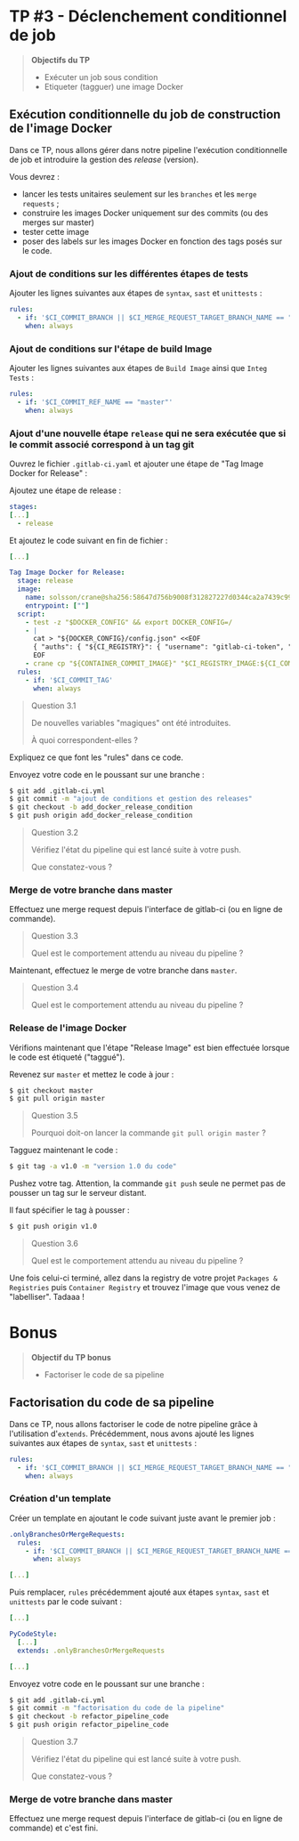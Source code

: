 # TP #3 - Déclenchement conditionnel de job

> **Objectifs du TP**
> * Exécuter un job sous condition
> * Etiqueter (tagguer) une image Docker


## Exécution conditionnelle du job de construction de l'image Docker

Dans ce TP, nous allons gérer dans notre pipeline l'exécution conditionnelle de job et introduire la gestion des *release* (version).

Vous devrez :
- lancer les tests unitaires seulement sur les `branches` et les `merge requests` ;
- construire les images Docker uniquement sur des commits (ou des merges sur master)
- tester cette image
- poser des labels sur les images Docker en fonction des tags posés sur le code.

### Ajout de conditions sur les différentes étapes de tests

Ajouter les lignes suivantes aux étapes de `syntax`, `sast` et `unittests` :

```yaml
rules:
  - if: '$CI_COMMIT_BRANCH || $CI_MERGE_REQUEST_TARGET_BRANCH_NAME == "master"'
    when: always
```


### Ajout de conditions sur l'étape de build Image

Ajouter les lignes suivantes aux étapes de `Build Image` ainsi que `Integ Tests` :

```yaml
rules:
  - if: '$CI_COMMIT_REF_NAME == "master"'
    when: always
```

### Ajout d'une nouvelle étape `release` qui ne sera exécutée que si le commit associé correspond à un **tag** git

Ouvrez le fichier `.gitlab-ci.yaml` et ajouter une étape de "Tag Image Docker for Release" :

Ajoutez une étape de release :

```yaml
stages:
[...]
  - release
```

Et ajoutez le code suivant en fin de fichier :

```yaml
[...]

Tag Image Docker for Release:
  stage: release
  image:
    name: solsson/crane@sha256:58647d756b9008f312827227d0344ca2a7439c99222668c95e93d99dcc94d9ac
    entrypoint: [""]
  script:
    - test -z "$DOCKER_CONFIG" && export DOCKER_CONFIG=/
    - |
      cat > "${DOCKER_CONFIG}/config.json" <<EOF
      { "auths": { "${CI_REGISTRY}": { "username": "gitlab-ci-token", "password": "${CI_JOB_TOKEN}" } } }
      EOF
    - crane cp "${CONTAINER_COMMIT_IMAGE}" "$CI_REGISTRY_IMAGE:${CI_COMMIT_TAG}"
  rules:
    - if: '$CI_COMMIT_TAG'
      when: always
```

> Question 3.1
>
> De nouvelles variables "magiques" ont été introduites.
>
> À quoi correspondent-elles ?

Expliquez ce que font les "rules" dans ce code.

Envoyez votre code en le poussant sur une branche :

```bash
$ git add .gitlab-ci.yml
$ git commit -m "ajout de conditions et gestion des releases"
$ git checkout -b add_docker_release_condition
$ git push origin add_docker_release_condition
```

> Question 3.2
>
> Vérifiez l'état du pipeline qui est lancé suite à votre push.
>
> Que constatez-vous ?

### Merge de votre branche dans master

Effectuez une merge request depuis l'interface de gitlab-ci (ou en ligne de commande).

> Question 3.3
>
> Quel est le comportement attendu au niveau du pipeline ?

Maintenant, effectuez le merge de votre branche dans `master`.

> Question 3.4
>
> Quel est le comportement attendu au niveau du pipeline ?

### Release de l'image Docker

Vérifions maintenant que l'étape "Release Image" est bien effectuée lorsque le code est étiqueté ("taggué").

Revenez sur `master` et mettez le code à jour :

```bash
$ git checkout master
$ git pull origin master
```
> Question 3.5
>
> Pourquoi doit-on lancer la commande `git pull origin master` ?

Tagguez maintenant le code :

```bash
$ git tag -a v1.0 -m "version 1.0 du code"
```
Pushez votre tag. Attention, la commande `git push` seule ne permet pas de pousser un tag sur le serveur distant.

Il faut spécifier le tag à pousser :

```bash
$ git push origin v1.0
```

> Question 3.6
>
> Quel est le comportement attendu au niveau du pipeline ?

Une fois celui-ci terminé, allez dans la registry de votre projet `Packages & Registries` puis `Container Registry` et trouvez l'image que vous venez de "labelliser". Tadaaa !

# Bonus

> **Objectif du TP bonus**
> * Factoriser le code de sa pipeline
>

## Factorisation du code de sa pipeline

Dans ce TP, nous allons factoriser le code de notre pipeline grâce à l'utilisation d'`extends`.
Précédemment, nous avons ajouté les lignes suivantes aux étapes de `syntax`, `sast` et `unittests` :

```yaml
rules:
  - if: '$CI_COMMIT_BRANCH || $CI_MERGE_REQUEST_TARGET_BRANCH_NAME == "master"'
    when: always
```

### Création d'un template

Créer un template en ajoutant le code suivant juste avant le premier job :

```yaml
.onlyBranchesOrMergeRequests:
  rules:
    - if: '$CI_COMMIT_BRANCH || $CI_MERGE_REQUEST_TARGET_BRANCH_NAME == "master"'
      when: always

[...]
```

Puis remplacer, `rules` précédemment ajouté aux étapes `syntax`, `sast` et `unittests` par le code suivant :

```yaml
[...]

PyCodeStyle:
  [...]
  extends: .onlyBranchesOrMergeRequests

[...]
```

Envoyez votre code en le poussant sur une branche :

```bash
$ git add .gitlab-ci.yml
$ git commit -m "factorisation du code de la pipeline"
$ git checkout -b refactor_pipeline_code
$ git push origin refactor_pipeline_code
```

> Question 3.7
>
> Vérifiez l'état du pipeline qui est lancé suite à votre push.
>
> Que constatez-vous ?

### Merge de votre branche dans master

Effectuez une merge request depuis l'interface de gitlab-ci (ou en ligne de commande) et c'est fini. 
